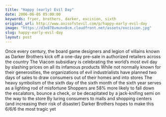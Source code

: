 ```yaml
---
title: "Happy (early) Evil Day"
date: 2006-06-05 05:00:00
keywords: fryer, brothers, darker, excision, sixth
original_url: http://www.axisofstevil.com/p/happy-early-evil-day
image: "https://d3e878vmunx8cm.cloudfront.net/assets/excision.jpg"
slug: happy-early-evil-day
layout: post
---
```


Once every century, the board game designers and legion of villains known as Darker Brothers kick off a one-day pre-sale in authorized retailers across the country The Viacom subsidiary is celebrating the world’s most evil day by slashing prices on all its infamous products While not normally known for their generosities, the organizations of evil industrialists have planned two days of sales to draw consumers out of their homes and into stores The heavy symbolism of the sixth day of the sixth month of the sixth year serves as a lighting rod of misfortune Shoppers are 58% more likely to fall down the escalators, bounce a check, or be decapitated by a jack-knifing semi on the way to the store By luring consumers to malls and shopping centers (and increasing their risk of disaster) Darker Brothers hopes to make this 6/6/6 the most tragic yet


